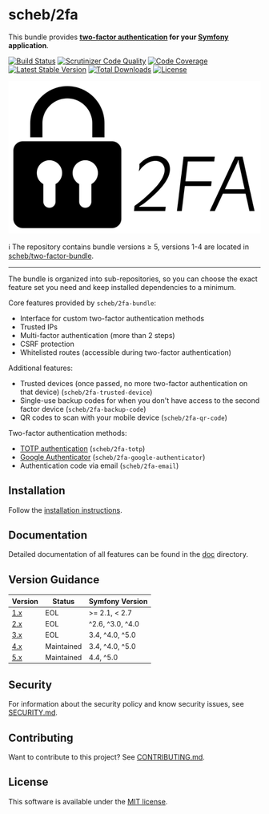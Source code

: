 scheb/2fa
=========

This bundle provides **[two-factor authentication](https://en.wikipedia.org/wiki/Multi-factor_authentication) for your
[Symfony](https://symfony.com/) application**.

[![Build Status](https://travis-ci.org/scheb/2fa.svg?branch=5.x)](https://travis-ci.org/scheb/2fa/branches)
[![Scrutinizer Code Quality](https://scrutinizer-ci.com/g/scheb/2fa/badges/quality-score.png?b=5.x)](https://scrutinizer-ci.com/g/scheb/2fa/?branch=5.x)
[![Code Coverage](https://scrutinizer-ci.com/g/scheb/2fa/badges/coverage.png?b=5.x)](https://scrutinizer-ci.com/g/scheb/2fa/?branch=5.x)
[![Latest Stable Version](https://poser.pugx.org/scheb/2fa/v/stable.svg)](https://packagist.org/packages/scheb/2fa)
[![Total Downloads](https://poser.pugx.org/scheb/2fa/downloads)](https://packagist.org/packages/scheb/2fa)
[![License](https://poser.pugx.org/scheb/2fa/license.svg)](https://packagist.org/packages/scheb/2fa)

<p align="center"><img alt="Logo" src="doc/2fa-logo.svg" /></p>

ℹ️ The repository contains bundle versions ≥ 5, versions 1-4 are located in [scheb/two-factor-bundle](https://github.com/scheb/two-factor-bundle).

---

The bundle is organized into sub-repositories, so you can choose the exact feature set you need and keep installed
dependencies to a minimum.

Core features provided by `scheb/2fa-bundle`:

- Interface for custom two-factor authentication methods
- Trusted IPs
- Multi-factor authentication (more than 2 steps)
- CSRF protection
- Whitelisted routes (accessible during two-factor authentication)

Additional features:

- Trusted devices (once passed, no more two-factor authentication on that device) (`scheb/2fa-trusted-device`)
- Single-use backup codes for when you don't have access to the second factor device (`scheb/2fa-backup-code`)
- QR codes to scan with your mobile device (`scheb/2fa-qr-code`)

Two-factor authentication methods:

- [TOTP authentication](https://en.wikipedia.org/wiki/Time-based_One-time_Password_algorithm) (`scheb/2fa-totp`)
- [Google Authenticator](https://en.wikipedia.org/wiki/Google_Authenticator)  (`scheb/2fa-google-authenticator`)
- Authentication code via email (`scheb/2fa-email`)

Installation
-------------
Follow the [installation instructions](doc/installation.md).

Documentation
-------------
Detailed documentation of all features can be found in the [doc](doc/index.md) directory.

Version Guidance
----------------

| Version        | Status     | Symfony Version  |
|----------------|------------|------------------|
| [1.x][v1-repo] | EOL        | >= 2.1, < 2.7    |
| [2.x][v2-repo] | EOL        | ^2.6, ^3.0, ^4.0 |
| [3.x][v3-repo] | EOL        | 3.4, ^4.0, ^5.0  |
| [4.x][v4-repo] | Maintained | 3.4, ^4.0, ^5.0  |
| [5.x][v5-repo] | Maintained | 4.4, ^5.0        |

[v1-repo]: https://github.com/scheb/two-factor-bundle/tree/1.x
[v2-repo]: https://github.com/scheb/two-factor-bundle/tree/2.x
[v3-repo]: https://github.com/scheb/two-factor-bundle/tree/3.x
[v4-repo]: https://github.com/scheb/two-factor-bundle/tree/4.x
[v5-repo]: https://github.com/scheb/2fa/tree/5.x

Security
--------
For information about the security policy and know security issues, see [SECURITY.md](SECURITY.md).

Contributing
------------
Want to contribute to this project? See [CONTRIBUTING.md](CONTRIBUTING.md).

License
-------
This software is available under the [MIT license](LICENSE).
